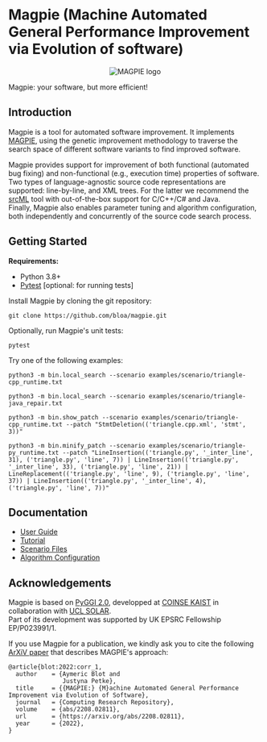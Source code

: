 # Magpie (Machine Automated General Performance Improvement via Evolution of software)

<p align="center">
  <img alt="MAGPIE logo" src="./docs/logo_magpie.png" />
</p>

Magpie: your software, but more efficient!

## Introduction

Magpie is a tool for automated software improvement.
It implements [MAGPIE](#citation), using the genetic improvement methodology to traverse the search space of different software variants to find improved software.

Magpie provides support for improvement of both functional (automated bug fixing) and non-functional (e.g., execution time) properties of software.  
Two types of language-agnostic source code representations are supported: line-by-line, and XML trees.
For the latter we recommend the [srcML](https://www.srcml.org/) tool with out-of-the-box support for C/C++/C# and Java.  
Finally, Magpie also enables parameter tuning and algorithm configuration, both independently and concurrently of the source code search process.


## Getting Started

**Requirements:**

- Python 3.8+
- [Pytest](https://docs.pytest.org/) [optional: for running tests]

Install Magpie by cloning the git repository:

    git clone https://github.com/bloa/magpie.git

Optionally, run Magpie's unit tests:

    pytest

Try one of the following examples:

    python3 -m bin.local_search --scenario examples/scenario/triangle-cpp_runtime.txt
<!-- -->
    python3 -m bin.local_search --scenario examples/scenario/triangle-java_repair.txt
<!-- -->
    python3 -m bin.show_patch --scenario examples/scenario/triangle-cpp_runtime.txt --patch "StmtDeletion(('triangle.cpp.xml', 'stmt', 3))"
<!-- -->
    python3 -m bin.minify_patch --scenario examples/scenario/triangle-py_runtime.txt --patch "LineInsertion(('triangle.py', '_inter_line', 31), ('triangle.py', 'line', 7)) | LineInsertion(('triangle.py', '_inter_line', 33), ('triangle.py', 'line', 21)) | LineReplacement(('triangle.py', 'line', 9), ('triangle.py', 'line', 37)) | LineInsertion(('triangle.py', '_inter_line', 4), ('triangle.py', 'line', 7))"


## Documentation

- [User Guide](./docs/guide.md)
- [Tutorial](./docs/tutorial.md)
- [Scenario Files](./docs/scenario.md)
- [Algorithm Configuration](./docs/algoconfig.md)


## Acknowledgements

Magpie is based on [PyGGI 2.0](https://github.com/coinse/pyggi), developped at [COINSE KAIST](https://coinse.kaist.ac.kr/) in collaboration with [UCL SOLAR](https://solar.cs.ucl.ac.uk/).  
Part of its development was supported by UK EPSRC Fellowship EP/P023991/1.

If you use Magpie for a publication, we kindly ask you to cite the following [ArXiV paper](https://arxiv.org/abs/2208.02811) that describes MAGPIE's approach:

```
@article{blot:2022:corr_1,
  author    = {Aymeric Blot and
               Justyna Petke},
  title     = {{MAGPIE:} {M}achine Automated General Performance Improvement via Evolution of Software},
  journal   = {Computing Research Repository},
  volume    = {abs/2208.02811},
  url       = {https://arxiv.org/abs/2208.02811},
  year      = {2022},
}
```

